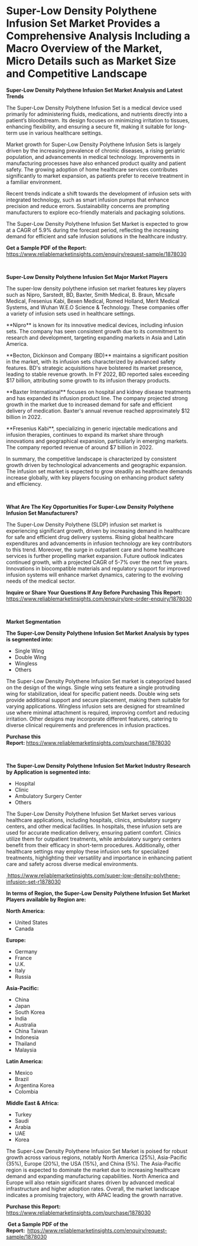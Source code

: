 <p><h1>Super-Low Density Polythene Infusion Set Market Provides a Comprehensive Analysis Including a Macro Overview of the Market, Micro Details such as Market Size and Competitive Landscape</h1></p><p><strong>Super-Low Density Polythene Infusion Set Market Analysis and Latest Trends</strong></p>
<p><p>The Super-Low Density Polythene Infusion Set is a medical device used primarily for administering fluids, medications, and nutrients directly into a patient’s bloodstream. Its design focuses on minimizing irritation to tissues, enhancing flexibility, and ensuring a secure fit, making it suitable for long-term use in various healthcare settings. </p><p>Market growth for Super-Low Density Polythene Infusion Sets is largely driven by the increasing prevalence of chronic diseases, a rising geriatric population, and advancements in medical technology. Improvements in manufacturing processes have also enhanced product quality and patient safety. The growing adoption of home healthcare services contributes significantly to market expansion, as patients prefer to receive treatment in a familiar environment.</p><p>Recent trends indicate a shift towards the development of infusion sets with integrated technology, such as smart infusion pumps that enhance precision and reduce errors. Sustainability concerns are prompting manufacturers to explore eco-friendly materials and packaging solutions. </p><p>The Super-Low Density Polythene Infusion Set Market is expected to grow at a CAGR of 5.9% during the forecast period, reflecting the increasing demand for efficient and safe infusion solutions in the healthcare industry.</p></p>
<p><strong>Get a Sample PDF of the Report:&nbsp;</strong> <a href="https://www.reliablemarketinsights.com/enquiry/request-sample/1878030?utm_campaign=1894&utm_medium=2&utm_source=Github&utm_content=ia&utm_term=14042025&utm_id=super-low-density-polythene-infusion-set">https://www.reliablemarketinsights.com/enquiry/request-sample/1878030</a></p>
<p>&nbsp;</p>
<p><strong>Super-Low Density Polythene Infusion Set Major Market Players</strong></p>
<p><p>The super-low density polythene infusion set market features key players such as Nipro, Sarstedt, BD, Baxter, Smith Medical, B. Braun, Micsafe Medical, Fresenius Kabi, Bexen Medical, Romed Holland, Merit Medical Systems, and Wuhan W.E.O Science & Technology. These companies offer a variety of infusion sets used in healthcare settings.</p><p>**Nipro** is known for its innovative medical devices, including infusion sets. The company has seen consistent growth due to its commitment to research and development, targeting expanding markets in Asia and Latin America. </p><p>**Becton, Dickinson and Company (BD)** maintains a significant position in the market, with its infusion sets characterized by advanced safety features. BD's strategic acquisitions have bolstered its market presence, leading to stable revenue growth. In FY 2022, BD reported sales exceeding $17 billion, attributing some growth to its infusion therapy products.</p><p>**Baxter International** focuses on hospital and kidney disease treatments and has expanded its infusion product line. The company projected strong growth in the market due to increased demand for safe and efficient delivery of medication. Baxter's annual revenue reached approximately $12 billion in 2022.</p><p>**Fresenius Kabi**, specializing in generic injectable medications and infusion therapies, continues to expand its market share through innovations and geographical expansion, particularly in emerging markets. The company reported revenue of around $7 billion in 2022.</p><p>In summary, the competitive landscape is characterized by consistent growth driven by technological advancements and geographic expansion. The infusion set market is expected to grow steadily as healthcare demands increase globally, with key players focusing on enhancing product safety and efficiency.</p></p>
<p>&nbsp;</p>
<p><strong>What Are The Key Opportunities For Super-Low Density Polythene Infusion Set Manufacturers?</strong></p>
<p><p>The Super-Low Density Polythene (SLDP) infusion set market is experiencing significant growth, driven by increasing demand in healthcare for safe and efficient drug delivery systems. Rising global healthcare expenditures and advancements in infusion technology are key contributors to this trend. Moreover, the surge in outpatient care and home healthcare services is further propelling market expansion. Future outlook indicates continued growth, with a projected CAGR of 5-7% over the next five years. Innovations in biocompatible materials and regulatory support for improved infusion systems will enhance market dynamics, catering to the evolving needs of the medical sector.</p></p>
<p><strong>Inquire or Share Your Questions If Any Before Purchasing This Report:</strong> <a href="https://www.reliablemarketinsights.com/enquiry/pre-order-enquiry/1878030?utm_campaign=1894&utm_medium=2&utm_source=Github&utm_content=ia&utm_term=14042025&utm_id=super-low-density-polythene-infusion-set">https://www.reliablemarketinsights.com/enquiry/pre-order-enquiry/1878030</a></p>
<p>&nbsp;</p>
<p><strong>Market Segmentation</strong></p>
<p><strong>The Super-Low Density Polythene Infusion Set Market Analysis by types is segmented into:</strong></p>
<p><ul><li>Single Wing</li><li>Double Wing</li><li>Wingless</li><li>Others</li></ul></p>
<p><p>The Super-Low Density Polythene Infusion Set market is categorized based on the design of the wings. Single wing sets feature a single protruding wing for stabilization, ideal for specific patient needs. Double wing sets provide additional support and secure placement, making them suitable for varying applications. Wingless infusion sets are designed for streamlined use where minimal attachment is required, improving comfort and reducing irritation. Other designs may incorporate different features, catering to diverse clinical requirements and preferences in infusion practices.</p></p>
<p><strong>Purchase this Report:&nbsp;</strong><a href="https://www.reliablemarketinsights.com/purchase/1878030?utm_campaign=1894&utm_medium=2&utm_source=Github&utm_content=ia&utm_term=14042025&utm_id=super-low-density-polythene-infusion-set">https://www.reliablemarketinsights.com/purchase/1878030</a></p>
<p>&nbsp;</p>
<p><strong>The Super-Low Density Polythene Infusion Set Market Industry Research by Application is segmented into:</strong></p>
<p><ul><li>Hospital</li><li>Clinic</li><li>Ambulatory Surgery Center</li><li>Others</li></ul></p>
<p><p>The Super-Low Density Polythene Infusion Set Market serves various healthcare applications, including hospitals, clinics, ambulatory surgery centers, and other medical facilities. In hospitals, these infusion sets are used for accurate medication delivery, ensuring patient comfort. Clinics utilize them for outpatient treatments, while ambulatory surgery centers benefit from their efficacy in short-term procedures. Additionally, other healthcare settings may employ these infusion sets for specialized treatments, highlighting their versatility and importance in enhancing patient care and safety across diverse medical environments.</p></p>
<p><a href="https://www.reliablemarketinsights.com/super-low-density-polythene-infusion-set-r1878030?utm_campaign=1894&utm_medium=2&utm_source=Github&utm_content=ia&utm_term=14042025&utm_id=super-low-density-polythene-infusion-set">&nbsp;https://www.reliablemarketinsights.com/super-low-density-polythene-infusion-set-r1878030</a></p>
<p><strong>In terms of Region, the Super-Low Density Polythene Infusion Set Market Players available by Region are:</strong></p>
<p>
    <p> <strong> North America: </strong>
        <ul>
            <li>United States</li>
            <li>Canada</li>
        </ul>
        </p> 
    <p> <strong> Europe: </strong>
        <ul>
            <li>Germany</li>
            <li>France</li>
            <li>U.K.</li>
            <li>Italy</li>
            <li>Russia</li>
        </ul>
        </p> 
    <p> <strong> Asia-Pacific: </strong>
        <ul>
            <li>China</li>
            <li>Japan</li>
            <li>South Korea</li>
            <li>India</li>
            <li>Australia</li>
            <li>China Taiwan</li>
            <li>Indonesia</li>
            <li>Thailand</li>
            <li>Malaysia</li>
        </ul>
        </p> 
    <p> <strong> Latin America: </strong>
        <ul>
            <li>Mexico</li>
            <li>Brazil</li>
            <li>Argentina Korea</li>
            <li>Colombia</li>
        </ul>
        </p> 
    <p> <strong> Middle East & Africa: </strong>
        <ul>
            <li>Turkey</li>
            <li>Saudi</li>
            <li>Arabia</li>
            <li>UAE</li>
            <li>Korea</li>
        </ul>
    </p>
    </p>
<p><p>The Super-Low Density Polythene Infusion Set Market is poised for robust growth across various regions, notably North America (25%), Asia-Pacific (35%), Europe (20%), the USA (15%), and China (5%). The Asia-Pacific region is expected to dominate the market due to increasing healthcare demand and expanding manufacturing capabilities. North America and Europe will also retain significant shares driven by advanced medical infrastructure and higher adoption rates. Overall, the market landscape indicates a promising trajectory, with APAC leading the growth narrative.</p></p>
<p><strong>Purchase this Report: </strong><a href="https://www.reliablemarketinsights.com/purchase/1878030?utm_campaign=1894&utm_medium=2&utm_source=Github&utm_content=ia&utm_term=14042025&utm_id=super-low-density-polythene-infusion-set">https://www.reliablemarketinsights.com/purchase/1878030</a></p>
<p>&nbsp;<strong>Get a Sample PDF of the Report:&nbsp;&nbsp;</strong><a href="https://www.reliablemarketinsights.com/enquiry/request-sample/1878030?utm_campaign=1894&utm_medium=2&utm_source=Github&utm_content=ia&utm_term=14042025&utm_id=super-low-density-polythene-infusion-set">https://www.reliablemarketinsights.com/enquiry/request-sample/1878030</a></p>
<p><strong></strong></p>
<p><p></p><p></p><p></p></p>